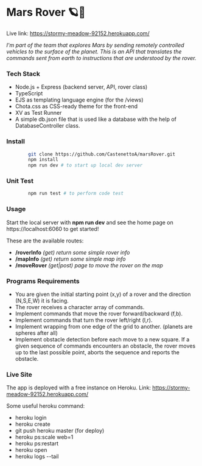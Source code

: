 # Mars Rover 🪐🤖
Live link: https://stormy-meadow-92152.herokuapp.com/

*I'm part of the team that explores Mars by sending remotely controlled vehicles to the surface of the planet. 
This is an API that translates the commands sent from earth to instructions that are understood by the rover.*

### Tech Stack
* Node.js + Express (backend server, API, rover class)
* TypeScript
* EJS as templating language engine (for the /views)
* Chota.css as CSS-ready theme for the front-end
* XV as Test Runner
* A simple db.json file that is used like a database with the help of DatabaseController class.

### Install
```sh
        git clone https://github.com/CastenettoA/marsRover.git
        npm install
        npm run dev # to start up local dev server
```

### Unit Test
```sh
        npm run test # to perform code test
```

### Usage
Start the local server with **npm run dev** and see the home page on https://localhost:6060 to get started!

These are the available routes:
* **/roverInfo** *(get) return some simple rover info*
* **/mapInfo** *(get) return some simple map info*
* **/moveRover** *(get|post) page to move the rover on the map*

### Programs Requirements
* You are given the initial starting point (x,y) of a rover and the direction (N,S,E,W) it is facing.
* The rover receives a character array of commands.
* Implement commands that move the rover forward/backward (f,b).
* Implement commands that turn the rover left/right (l,r).
* Implement wrapping from one edge of the grid to another. (planets are spheres after all)
* Implement obstacle detection before each move to a new square. If a given sequence of commands encounters an obstacle, the rover moves up to the last possible point, aborts the sequence and reports the obstacle.

### Live Site
The app is deployed with a free instance on Heroku.
Link: https://stormy-meadow-92152.herokuapp.com/

Some useful heroku command: 
* heroku login
* heroku create
* git push heroku master (for deploy)
* heroku ps:scale web=1
* heroku ps:restart
* heroku open
* heroku logs --tail
